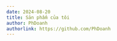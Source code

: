 ```yaml
---
date: 2024-08-20
title: Sản phẩm của tôi
author: PhDoanh
authorlink: https://github.com/PhDoanh
---
```


